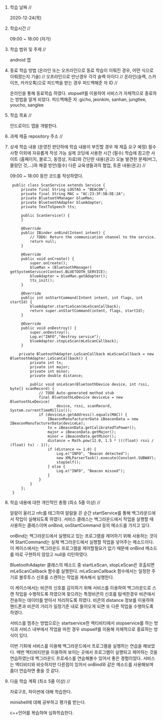 1. 학습 날짜 // 

    2020-12-24(목)
 
2. 학습시간 // 

    09:00 ~ 18:00 (자가)
    
3. 학습 범위 및 주제 // 
    
    android 앱

4. 동료 학습 방법 (온라인 또는 오프라인으로 동료 학습이 이뤄진 경우, 어떤 식으로 이뤄졌는지 기술) // 오프라인으로 만난경우 각각 슬랙 아이디 // 온라인(슬랙, 스카이프, 카카오톡)으로 피드백을 받는 경우 피드백해준 자 ID // 

    온라인을 통해 동료학습 하였다. stopself를 이용하여 서비스가 자체적으로 종료하는 방법을 알게 되었다. 피드백해준 자 :gicho, jeonkim, sanhan, jungtlee, youcho, sanglee

5. 학습 목표 //

    안드로이드 앱을 개발한다.
    
6. 과제 제출 repository 주소 // 
    
    
    
7. 상세 학습 내용 (운영진 판단하에 학습 내용이 부진할 경우 재 제출 요구 예정) 필수사항 이외에 자유롭게 작성 가능 실제 코딩에 사용한 시간 (필수) 학습에 참고한 사이트 (홈페이지, 블로그, 동영상, 자료)와 간단한 내용(권고) 오늘 발견한 문제(버그, 몰랐던 것,...)와 해결 방안(필수) 다른 교육생들과의 협업, 토론 내용(권고) //
    
    09:00 ~ 18:00 동안 코드를 작성하였다.
   
        public class ScanService extends Service {
            private final String LOGTAG = "BEACON";
            private final String MAC = "AC:23:3F:5B:DE:2A";
            private BluetoothManager blueMan;
            private BluetoothAdapter blueAdapter;
            private TextToSpeech tts;

            public ScanService() {
            }

            @Override
            public IBinder onBind(Intent intent) {
                // TODO: Return the communication channel to the service.
                return null;
            }

            @Override
            public void onCreate() {
                super.onCreate();
                blueMan = (BluetoothManager) getSystemService(Context.BLUETOOTH_SERVICE);
                blueAdapter = blueMan.getAdapter();
                tts_init();
            }

            @Override
            public int onStartCommand(Intent intent, int flags, int startId) {
                blueAdapter.startLeScan(mLeScanCallback);
                return super.onStartCommand(intent, flags, startId);
            }

            @Override
            public void onDestroy() {
                super.onDestroy();
                Log.e("INFO","destroy service");
                blueAdapter.stopLeScan(mLeScanCallback);
            }

           private BluetoothAdapter.LeScanCallback mLeScanCallback = new BluetoothAdapter.LeScanCallback() {
                private int tx;
                private int major;
                private int minor;
                private double distance;

                public void onLeScan(BluetoothDevice device, int rssi, byte[] scanRecord) {
                    // TODO Auto-generated method stub
                    final BluetoothLeDevice deviceLe = new BluetoothLeDevice(
                            device, rssi, scanRecord, System.currentTimeMillis());
                    if (deviceLe.getAddress().equals(MAC)) {
                        IBeaconManufacturerData iBeaconData = new IBeaconManufacturerData(deviceLe);
                        tx = iBeaconData.getCalibratedTxPower();
                        major = iBeaconData.getMajor();
                        minor = iBeaconData.getMinor();
                        distance = Math.pow(12.0, 1.5 * (((float) rssi / (float) tx) - 1));
                        if (distance <= 1.0) {
                            Log.e("INFO", "Beacon detected");
                            new XMLParserTask().execute(Constant.SUBWAY);
                            stopSelf();
                        } else {
                            Log.e("INFO", "Beacon missed");
                        }
                    }
                }
            };
        }
   
   
8. 학습 내용에 대한 개인적인 총평 (최소 5줄 이상) //
    
    알람이 울리고 nfc를 태그하여 알람을 끈 순간 startService를 통해 백그라운드에서 작업이 실해되도록 하였다. 서비스 클래스는 백그라운드에서 작업을 실행할 때 사용하는 클래스이며 onBind, onStartCommand 등의 메소드를 가지고 있다. 
    
    onBind는 백그라운드에서 실행되고 있는 프로그램을 제어하기 위해 사용하는 것이며 StartCommand는 실제 백그라운드에서 실행할 작업을 넣어주는 메소드이다. 이 케이스에서는 백그라운드 프로그램을 제어할필요가 없기 때문에 onBind 메소드를 따로 구현하지 않았고 null을 리턴하였다. 
    
    BluetoothAdapter 클래스의 메소드 중 startLeScan, stopLeScan은 호출되면 mLeScanCallback 함수를 실행한다. mLeScanCallback 함수에서는 일정한 주기로 블루투스 신호를 스캔하는 작업을 계속해서 실행한다.
    
    이 케이스에서는 비콘의 신호를 감지하기 위해 서비스를 이용하여 백그라운드로 스캔 작업을 수행하도록 하였으며 찾으려는 특정비콘의 신호를 탐색한경우 비콘에서 전송하는 데이터를 받아서 처리하도록 하였다. 비콘의 distance 정보를 이용하여 핸드폰과 비콘의 거리가 일정기준 내로 들어오게 되면 또 다른 작업을 수행하도록 하였다.
    
    서비스를 멈추는 방법으로는 startservice한 액티비티에서 stopservice를 하는 방식과 서비스 내부에서 작업을 마친 경우 stopself를 이용해 자체적으로 종료하는 방식이 있다.
    
    이번 기회에 서비스를 이용해 백그라운드에서 프로그램을 실행하는 연습을 해보았다. 매번 액티비티만을 이용하여 보이는 곳에서 프로그램이 실행되고 제어하는 것을 연습하였는데 백그라운드 프로세스를 연습해볼수 있어서 좋은 경험이었다. 서비스는 액티비티와 비슷하지만 다른점이 있어서 onBind와 같은 메소드를 사용해보며 좀더 연습하면 좋을 것 같다.
    
9. 다음 학습 계획 (최소 5줄 이상) // 
    
    자료구조, 파이썬에 대해 학습한다.
    
    minishell에 대해 공부하고 평가를 받는다.
    
    c++언어를 복습하며 심화학습한다.